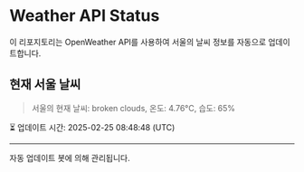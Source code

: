 
# Weather API Status

이 리포지토리는 OpenWeather API를 사용하여 서울의 날씨 정보를 자동으로 업데이트합니다.

## 현재 서울 날씨
> 서울의 현재 날씨: broken clouds, 온도: 4.76°C, 습도: 65%

⏳ 업데이트 시간: 2025-02-25 08:48:48 (UTC)

---
자동 업데이트 봇에 의해 관리됩니다.
